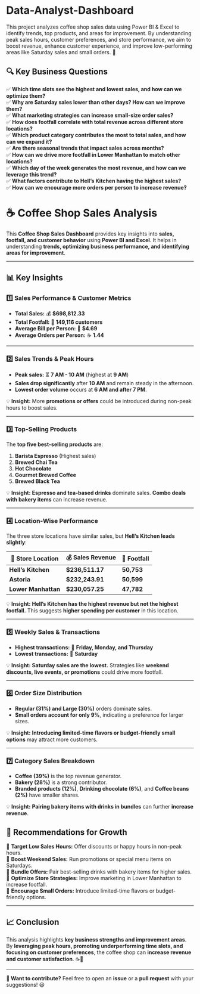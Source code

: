 # Data-Analyst-Dashboard
This project analyzes coffee shop sales data using Power BI &amp; Excel to identify trends, top products, and areas for improvement. By understanding peak sales hours, customer preferences, and store performance, we aim to boost revenue, enhance customer experience, and improve low-performing areas like Saturday sales and small orders. 🚀
## 🔍 Key Business Questions  
✅ **Which time slots see the highest and lowest sales, and how can we optimize them?**  
✅ **Why are Saturday sales lower than other days? How can we improve them?**  
✅ **What marketing strategies can increase small-size order sales?**  
✅ **How does footfall correlate with total revenue across different store locations?**  
✅ **Which product category contributes the most to total sales, and how can we expand it?**  
✅ **Are there seasonal trends that impact sales across months?**  
✅ **How can we drive more footfall in Lower Manhattan to match other locations?**  
✅ **Which day of the week generates the most revenue, and how can we leverage this trend?**  
✅ **What factors contribute to Hell’s Kitchen having the highest sales?**  
✅ **How can we encourage more orders per person to increase revenue?**  


# ☕ Coffee Shop Sales Analysis  

This **Coffee Shop Sales Dashboard** provides key insights into **sales, footfall, and customer behavior** using **Power BI and Excel**. It helps in understanding **trends, optimizing business performance, and identifying areas for improvement**.  

---

## 📊 Key Insights  

### 1️⃣ Sales Performance & Customer Metrics  
- **Total Sales:** 💰 **$698,812.33**  
- **Total Footfall:** 👣 **149,116 customers**  
- **Average Bill per Person:** 🧾 **$4.69**  
- **Average Orders per Person:** ☕ **1.44**  

---

### 2️⃣ Sales Trends & Peak Hours  
- **Peak sales:** ⏳ **7 AM - 10 AM** (highest at **9 AM**)  
- **Sales drop significantly** after **10 AM** and remain steady in the afternoon.  
- **Lowest order volume** occurs at **6 AM and after 7 PM**.  

💡 **Insight:** More **promotions or offers** could be introduced during non-peak hours to boost sales.  

---

### 3️⃣ Top-Selling Products  
The **top five best-selling products** are:  
1. **Barista Espresso** (Highest sales)  
2. **Brewed Chai Tea**  
3. **Hot Chocolate**  
4. **Gourmet Brewed Coffee**  
5. **Brewed Black Tea**  

💡 **Insight:** **Espresso and tea-based drinks** dominate sales. **Combo deals with bakery items** can increase revenue.  

---

### 4️⃣ Location-Wise Performance  
The three store locations have similar sales, but **Hell’s Kitchen leads slightly**:  

| 📍 Store Location   | 💰 Sales Revenue | 👣 Footfall |
|--------------------|--------------|----------|
| **Hell’s Kitchen**  | **$236,511.17** | **50,753** |
| **Astoria**         | **$232,243.91** | **50,599** |
| **Lower Manhattan** | **$230,057.25** | **47,782** |

💡 **Insight:** **Hell’s Kitchen has the highest revenue but not the highest footfall.** This suggests **higher spending per customer** in this location.  

---

### 5️⃣ Weekly Sales & Transactions  
- **Highest transactions:** 📅 **Friday, Monday, and Thursday**  
- **Lowest transactions:** 📅 **Saturday**  

💡 **Insight:** **Saturday sales are the lowest.** Strategies like **weekend discounts, live events, or promotions** could drive more footfall.  

---

### 6️⃣ Order Size Distribution  
- **Regular (31%) and Large (30%)** orders dominate sales.  
- **Small orders account for only 9%**, indicating a preference for larger sizes.  

💡 **Insight:** **Introducing limited-time flavors or budget-friendly small options** may attract more customers.  

---

### 7️⃣ Category Sales Breakdown  
- **Coffee (39%)** is the top revenue generator.  
- **Bakery (28%)** is a strong contributor.  
- **Branded products (12%)**, **Drinking chocolate (6%)**, and **Coffee beans (2%)** have smaller shares.  

💡 **Insight:** **Pairing bakery items with drinks in bundles** can further **increase revenue**.  
## 🚀 Recommendations for Growth  
🔹 **Target Low Sales Hours:** Offer discounts or happy hours in non-peak hours.  
🔹 **Boost Weekend Sales:** Run promotions or special menu items on Saturdays.  
🔹 **Bundle Offers:** Pair best-selling drinks with bakery items for higher sales.  
🔹 **Optimize Store Strategies:** Improve marketing in Lower Manhattan to increase footfall.  
🔹 **Encourage Small Orders:** Introduce limited-time flavors or budget-friendly options.  

---

## 📈 Conclusion  
This analysis highlights **key business strengths and improvement areas**. By **leveraging peak hours, promoting underperforming time slots, and focusing on customer preferences**, the coffee shop can **increase revenue and customer satisfaction**. ☕🚀  

---

**🔗 Want to contribute?** Feel free to open an **issue** or a **pull request** with your suggestions! 😃  
